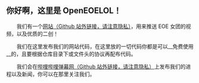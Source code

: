 ## 你好啊，这里是 OpenEOELOL！

<!--

**Here are some ideas to get you started:**

🙋‍♀️ A short introduction - what is your organization all about?
🌈 Contribution guidelines - how can the community get involved?
👩‍💻 Useful resources - where can the community find your docs? Is there anything else the community should know?
🍿 Fun facts - what does your team eat for breakfast?
🧙 Remember, you can do mighty things with the power of [Markdown](https://docs.github.com/github/writing-on-github/getting-started-with-writing-and-formatting-on-github/basic-writing-and-formatting-syntax)
-->

　　我们有一个[网站（Github 站外链接，请注意隐私）](https://eoe.lol)，用来推送 EOE 女团的视频，以及优质的二创！

　　我们在这里发布我们的网站代码，在这里放的一切代码你都是可以__免费使用__的，且要根据仓库目录下或文件头的协议再配布代码。

　　我们会在[哔哩哔哩弹幕网（Github 站外链接，请注意隐私）](https://space.bilibili.com/1348819809)上发布我们的进程以及新闻，你可以在那里关注我们。

